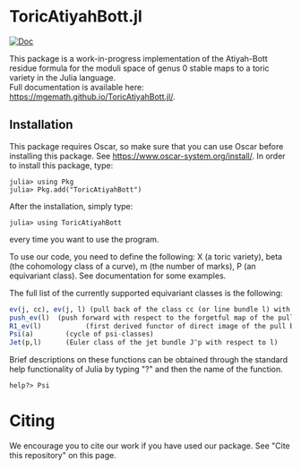 # ToricAtiyahBott.jl
[![Doc](https://img.shields.io/badge/docs-stable-blue.svg)](https://mgemath.github.io/ToricAtiyahBott.jl/)

This package is a work-in-progress implementation of the Atiyah-Bott residue formula for the moduli space of genus 0 stable maps to a toric variety in the Julia language.<br>
Full documentation is available here: https://mgemath.github.io/ToricAtiyahBott.jl/.

## Installation
This package requires Oscar, so make sure that you can use Oscar before installing this package. See https://www.oscar-system.org/install/.
In order to install this package, type:
```julia-repl
julia> using Pkg
julia> Pkg.add("ToricAtiyahBott")
```
After the installation, simply type:
```julia-repl
julia> using ToricAtiyahBott
```
every time you want to use the program.

To use our code, you need to define the following: X (a toric variety), beta (the cohomology class of a curve), m (the number of marks), P (an equivariant class). See documentation for some examples.

The full list of the currently supported equivariant classes is the following:
```julia
ev(j, cc), ev(j, l) (pull back of the class cc (or line bundle l) with respect to the ev_j)
push_ev(l)  (push forward with respect to the forgetful map of the pull back of l)
R1_ev(l)           (first derived functor of direct image of the pull back of l)
Psi(a)        (cycle of psi-classes)
Jet(p,l)      (Euler class of the jet bundle J^p with respect to l)
```
Brief descriptions on these functions can be obtained through the standard help functionality of Julia by typing "?" and then the name of the function.
```julia-repl
help?> Psi
```
# Citing

We encourage you to cite our work if you have used our package. See "Cite this repository" on this page.
